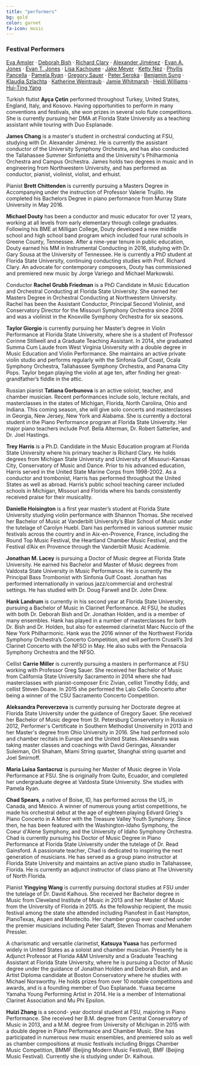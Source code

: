 ```yaml
---
title: "performers"
bg: gold
color: garnet
fa-icon: music
---
```

### Festival Performers

[Eva Amsler](http://www.music.fsu.edu/Faculty-and-Staff/Faculty/Eva-Amsler) ·
[Deborah Bish](http://www.music.fsu.edu/Faculty-and-Staff/Faculty/Deborah-Bish) ·
[Richard Clary](http://www.music.fsu.edu/Faculty-and-Staff/Faculty/Richard-Clary) ·
[Alexander Jiménez](http://www.music.fsu.edu/Faculty-and-Staff/Faculty/Alexander-Jimenez) ·
[Evan A. Jones](http://www.music.fsu.edu/Faculty-and-Staff/Faculty/Evan-Jones) ·
[Evan T. Jones](http://www.music.fsu.edu/Faculty-and-Staff/Faculty/Evan-T.-Jones) ·
[Lisa Kachouee](http://lisakachouee.com/bio/) ·
[Jake Meyer](https://jakemeyerclarinet.com/bio/) ·
[Ketty Nez](http://people.bu.edu/knez/) ·
[Phyllis Pancella](http://www.barrettvantage.com/artist.php?id=ppancella&aview=bio) ·
[Pamela Ryan](http://www.music.fsu.edu/Faculty-and-Staff/Faculty/Pamela-Ryan) ·
[Gregory Sauer](http://www.music.fsu.edu/Faculty-and-Staff/Faculty/Greg-Sauer) ·
[Peter Seroka](http://www.petersoroka.com/bio/) ·
[Benjamin Sung](http://www.music.fsu.edu/Faculty-and-Staff/Faculty/Ben-Sung) ·
[Klaudia Szlachta](https://www.bu.edu/cfa/profile/klaudia-szlachta/) ·
[Katherine Weintraub](http://www.music.fsu.edu/Faculty-and-Staff/Faculty/Katherine-Weintraub) ·
[Jamie Whitmarsh](http://www.jamiewhitmarsh.com/) ·
[Heidi Williams](http://www.music.fsu.edu/Faculty-and-Staff/Faculty/Heidi-Louise-Williams) ·
[Hui-Ting Yang](http://music.troy.edu/faculty-staff/yang.html)

Turkish flutist **Ayça Çetin** performed throughout Turkey, United States, England, Italy, and Kosovo. Having opportunities to perform in many conventions and festivals, she won prizes in several solo flute competitions. She is currently pursuing her DMA at Florida State University as a teaching assistant while touring with Duo Esplanade.

**James Chang** is a master's student in orchestral conducting at FSU, studying with Dr. Alexander Jiménez. He is currently the assistant conductor of the University Symphony Orchestra, and has also conducted the Tallahassee Summer Sinfonietta and the University's Philharmonia Orchestra and Campus Orchestra. James holds two degrees in music and in engineering from Northwestern University, and has performed as conductor, pianist, violinist, violist, and erhuist.

Pianist **Brett Chittenden** is currently pursuing a Masters Degree in Accompanying under the instruction of Professor Valerie Trujillo.  He completed his Bachelors Degree in piano performance from Murray State University in May 2016.

**Michael Douty** has been a conductor and music educator for over 12 years, working at all levels from early elementary through college graduates. Following his BME at Milligan College, Douty developed a new middle school and high school band program which included four rural schools in Greene County, Tennessee. After a nine-year tenure in public education, Douty earned his MM in Instrumental Conducting in 2016, studying with Dr. Gary Sousa at the University of Tennessee. He is currently a PhD student at Florida State University, continuing conducting studies with Prof. Richard Clary. An advocate for contemporary composers, Douty has commissioned and premiered new music by Jorge Variego and Michael Markowski.

Conductor **Rachel Grubb Friedman** is a PhD Candidate in Music Education and Orchestral Conducting at Florida State University. She earned her Masters Degree in Orchestral Conducting at Northwestern University. Rachel has been the Assistant Conductor, Principal Second Violinist, and Conservatory Director for the Missouri Symphony Orchestra since 2008 and was a violinist in the Knoxville Symphony Orchestra for six seasons.

**Taylor Giorgio** is currently pursuing her Master’s degree in Violin Performance at Florida State University, where she is a student of Professor Corinne Stillwell and a Graduate Teaching Assistant. In 2014, she graduated Summa Cum Laude from West Virginia University with a double degree in Music Education and Violin Performance. She maintains an active private violin studio and performs regularly with the Sinfonia Gulf Coast, Ocala Symphony Orchestra, Tallahassee Symphony Orchestra, and Panama City Pops. Taylor began playing the violin at age ten, after finding her great-grandfather’s fiddle in the attic. 

Russian pianist **Tatiana Gorbunova** is an active soloist, teacher, and chamber musician. Recent performances include solo, lecture recitals, and masterclasses in the states of Michigan, Florida, North Carolina, Ohio and Indiana. This coming season, she will give solo concerts and masterclasses in Georgia, New Jersey, New York and Alabama.
She is currently a doctoral student in the Piano Performance program at Florida State University. Her major piano teachers include Prof. Bella Alterman, Dr. Robert Satterlee, and Dr. Joel Hastings.

**Trey Harris** is a Ph.D. Candidate in the Music Education program at Florida State University where his primary teacher is Richard Clary.  He holds degrees from Michigan State University and University of Missouri-Kansas City, Conservatory of Music and Dance.  Prior to his advanced education, Harris served in the United State Marine Corps from 1998-2002.  As a conductor and trombonist, Harris has performed throughout the United States as well as abroad.  Harris’s public school teaching career included schools in Michigan, Missouri and Florida where his bands consistently received praise for their musicality.

**Danielle Hoisington** is a first year master’s student at Florida State University studying violin performance with Shannon Thomas. She received her Bachelor of Music at Vanderbilt University’s Blair School of Music under the tutelage of Carolyn Huebl. Dani has performed in various summer music festivals across the country and in Aix-en-Provence, France, including the Round Top Music Festival, the Heartland Chamber Music Festival, and the Festival d’Aix en Provence through the Vanderbilt Music Académie.  

**Jonathan M. Lacey** is pursuing a Doctor of Music degree at Florida State University. He earned his Bachelor and Master of Music degrees from Valdosta State University in Music Performance. He is currently the Principal Bass Trombonist with Sinfonia Gulf Coast. Jonathan has performed internationally in various jazz/commercial and orchestral settings. He has studied with Dr. Doug Farwell and Dr. John Drew.

**Hank Landrum** is currently in his second year at Florida State University, pursuing a Bachelor of Music in Clarinet Performance. At FSU, he studies with both Dr. Deborah Bish and Dr. Jonathan Holden, and is a member of many ensembles. Hank has played in a number of masterclasses for both Dr. Bish and Dr. Holden, but also for esteemed clarinetist Marc Nuccio of the New York Philharmonic. Hank was the 2016 winner of the Northwest Florida Symphony Orchestra’s Concerto Competition, and will perform Crusell’s 3rd Clarinet Concerto with the NFSO in May. He also subs with the Pensacola Symphony Orchestra and the NFSO.

Cellist **Carrie Miller** is currently pursuing a masters in performance at FSU working with Professor Greg Sauer. She received her Bachelor of Music from California State University Sacramento in 2014 where she had masterclasses with pianist-composer Eric Zivian, cellist Timothy Eddy, and cellist Steven Doane. In 2015 she performed the Lalo Cello Concerto after being a winner of the CSU Sacramento Concerto Competition.

**Aleksandra Pereverzeva** is currently pursuing her Doctorate degree at Florida State University under the guidance of Gregory Sauer.  She received her Bachelor of Music degree from St. Petersburg Conservetory in Russia in 2012, Performer's Certificate in Southern Methodist Unoiversity in 2013 and her Master's degree from Ohio University in 2016.  She had performed solo and chamber recitals in Europe and the United States. Aleksandra was taking master classes and coachings with David Geringas, Alexander Suleiman, Orli Shaham, Miami String quartet, Shanghai string quartet and Joel Smirnoff. 

**Maria Luisa Santacruz** is pursuing her Master of Music degree in Viola Performance at FSU. She is originally from Quito, Ecuador, and completed her undergraduate degree at Valdosta State University. She studies with Pamela Ryan.

**Chad Spears**, a native of Boise, ID, has performed across the US, in Canada, and Mexico. A winner of numerous young artist competitions, he made his orchestral debut at the age of eighteen playing Edvard Grieg's Piano Concerto in A Minor with the Treasure Valley Youth Symphony. Since then, he has been featured with the Washington-Idaho Symphony, the Coeur d'Alene Symphony, and the University of Idaho Symphony Orchestra. Chad is currently pursuing his Doctor of Music Degree in Piano Performance at Florida State University under the tutelage of Dr. Read Gainsford. A passionate teacher, Chad is dedicated to inspiring the next generation of musicians. He has served as a group piano instructor at Florida State University and maintains an active piano studio in Tallahassee, Florida. He is currently an adjunct instructor of class piano at The University of North Florida. 

Pianist **Yingying Wang** is currently pursuing doctoral studies at FSU under the tutelage of Dr. David Kalhous.  She received her Bachelor degree in Music from Cleveland Institute of Music in 2013 and her Master of Music from the University of Florida in 2015. As the fellowship recipient, the music festival among the state she attended including Pianofest in East Hampton, PianoTexas, Aspen and Montecito. Her chamber group ever coached under the premier musicians including Peter Salaff, Steven Thomas and Menahem Pressler.

A charismatic and versatile clarinetist, **Katsuya Yuasa** has performed widely in United States as a soloist and chamber musician. Presently he is Adjunct Professor at Florida A&M University and a Graduate Teaching Assistant at Florida State University, where he is pursuing a Doctor of Music degree under the guidance of Jonathan Holden and Deborah Bish, and an Artist Diploma candidate at Boston Conservatory where he studies with Michael Norsworthy. He holds prizes from over 10 notable competitions and awards, and is a founding member of Duo Esplanade. Yuasa became Yamaha Young Performing Artist in 2014. He is a member of International Clarinet Association and Mu Phi Epsilon.

**Huizi Zhang** is a second- year doctoral student at FSU, majoring in Piano Performance. She received her B.M. degree from Central Conservatory of Music in 2013, and a M.M. degree from University of Michigan in 2015 with a double degree in Piano Performance and Chamber Music. She has participated in numerous new music ensembles, and premiered solo as well as chamber compositions at music festivals including Briggs Chamber Music Competition, BMMF (Beijing Modern Music Festival), BMF (Beijing Music Festival). Currently she is studying under Dr. Kalhous.